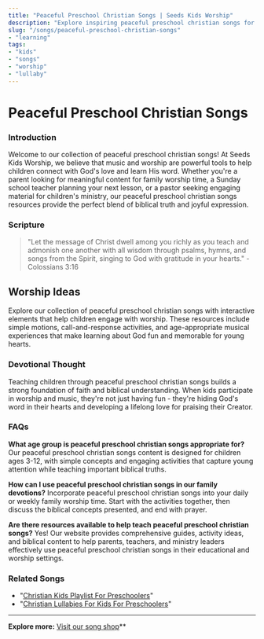 ```yaml
---
title: "Peaceful Preschool Christian Songs | Seeds Kids Worship"
description: "Explore inspiring peaceful preschool christian songs for children's worship and faith development. Biblical music resources for families and ministry."
slug: "/songs/peaceful-preschool-christian-songs"
- "learning"
tags:
- "kids"
- "songs"
- "worship"
- "lullaby"
---
```


# Peaceful Preschool Christian Songs

### Introduction

Welcome to our collection of peaceful preschool christian songs! At Seeds Kids Worship, we believe that music and worship are powerful tools to help children connect with God's love and learn His word. Whether you're a parent looking for meaningful content for family worship time, a Sunday school teacher planning your next lesson, or a pastor seeking engaging material for children's ministry, our peaceful preschool christian songs resources provide the perfect blend of biblical truth and joyful expression.

### Scripture

> "Let the message of Christ dwell among you richly as you teach and admonish one another with all wisdom through psalms, hymns, and songs from the Spirit, singing to God with gratitude in your hearts." - Colossians 3:16

## Worship Ideas

Explore our collection of peaceful preschool christian songs with interactive elements that help children engage with worship. These resources include simple motions, call-and-response activities, and age-appropriate musical experiences that make learning about God fun and memorable for young hearts.

### Devotional Thought

Teaching children through peaceful preschool christian songs builds a strong foundation of faith and biblical understanding. When kids participate in worship and music, they're not just having fun - they're hiding God's word in their hearts and developing a lifelong love for praising their Creator.

### FAQs

**What age group is peaceful preschool christian songs appropriate for?**
Our peaceful preschool christian songs content is designed for children ages 3-12, with simple concepts and engaging activities that capture young attention while teaching important biblical truths.

**How can I use peaceful preschool christian songs in our family devotions?**
Incorporate peaceful preschool christian songs into your daily or weekly family worship time. Start with the activities together, then discuss the biblical concepts presented, and end with prayer.

**Are there resources available to help teach peaceful preschool christian songs?**
Yes! Our website provides comprehensive guides, activity ideas, and biblical content to help parents, teachers, and ministry leaders effectively use peaceful preschool christian songs in their educational and worship settings.

### Related Songs

- "[Christian Kids Playlist For Preschoolers](/songs/christian-kids-playlist-for-preschoolers/)"
- "[Christian Lullabies For Kids For Preschoolers](/songs/christian-lullabies-for-kids-for-preschoolers/)"

---

**Explore more:** [Visit our song shop](https://seedskidsworship.com/shop)**

<!-- Schema Markup -->
<script type="application/ld+json">
{
  "@context": "https://schema.org",
  "@type": "MusicRecording",
  "name": "Peaceful Preschool Christian Songs",
  "byArtist": {
    "@type": "MusicGroup",
    "name": "Seeds Kids Worship"
  },
  "isFamilyFriendly": true,
  "url": "https://seedskidsworship.com/songs/peaceful-preschool-christian-songs/"
}
</script>